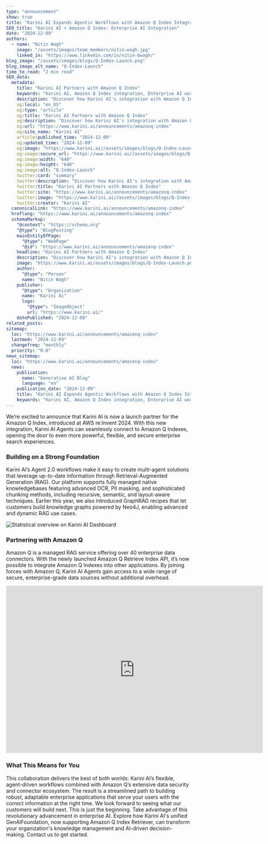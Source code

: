 ```yaml
---
type: "announcement"
show: true
title: "Karini AI Expands Agentic Workflows with Amazon Q Index Integration"
SEO_title: "Karini AI + Amazon Q Index: Enterprise AI Integration"
date: "2024-12-09"
authors:
  - name: "Nitin Wagh"
    image: "/assets/images/team_members/nitin-wagh.jpg"
    linked_in: "https://www.linkedin.com/in/nitin-bwagh/"
blog_image: "/assets/images/blogs/Q-Index-Launch.png"
blog_image_alt_name: "Q-Index-Launch"
time_to_read: "2 min read"
SEO_data:
  metadata:
    title: "Karini AI Partners with Amazon Q Index"
    keywords: "Karini AI, Amazon Q Index integration, Enterprise AI workflows, Retrieval-Augmented Generation (RAG), Enterprise knowledge management, Secure enterprise search"
    description: "Discover how Karini AI's integration with Amazon Q Index enhances enterprise search with advanced RAG workflows, secure connectors, and powerful AI-driven insights."
    og:local: "en_US"
    og:type: "article"
    og:title: "Karini AI Partners with Amazon Q Index"
    og:description: "Discover how Karini AI's integration with Amazon Q Index enhances enterprise search with advanced RAG workflows, secure connectors, and powerful AI-driven insights."
    og:url: "https://www.karini.ai/announcements/amazonq-index"
    og:site_name: "Karini AI"
    article:published_time: "2024-12-09"
    og:updated_time: "2024-12-09"
    og:image: "https://www.karini.ai//assets/images/blogs/Q-Index-Launch.png&w=640&q=75"
    og:image:secure_url: "https://www.karini.ai//assets/images/blogs/Q-Index-Launch.png&w=640&q=75"
    og:image:width: "640"
    og:image:height: "640"
    og:image:alt: "Q-Index-Launch"
    twitter:card: "summary"
    twitter:description: "Discover how Karini AI's integration with Amazon Q Index enhances enterprise search with advanced RAG workflows, secure connectors, and powerful AI-driven insights."
    twitter:title: "Karini AI Partners with Amazon Q Index"
    twitter:site: "https://www.karini.ai/announcements/amazonq-index"
    twitter:image: "https://www.karini.ai//assets/images/blogs/Q-Index-Launch.png&w=640&q=75"
    twitter:creator: "Karini AI"
  canonicalLink: "https://www.karini.ai/announcements/amazonq-index"
  hreflang: "https://www.karini.ai/announcements/amazonq-index"
  schemaMarkup:
    "@context": "https://schema.org"
    "@type": "BlogPosting"
    mainEntityOfPage:
      "@type": "WebPage"
      "@id": "https://www.karini.ai/announcements/amazonq-index"
    headline: "Karini AI Partners with Amazon Q Index"
    description: "Discover how Karini AI's integration with Amazon Q Index enhances enterprise search with advanced RAG workflows, secure connectors, and powerful AI-driven insights."
    image: "https://www.karini.ai/assets/images/blogs/Q-Index-Launch.png"
    author:
      "@type": "Person"
      name: "Nitin Wagh"
    publisher:
      "@type": "Organization"
      name: "Karini Ai"
      logo:
        "@type": "ImageObject"
        url: "https://www.karini.ai/"
    datePublished: "2024-12-09"
related_posts:
sitemap:
  loc: "https://www.karini.ai/announcements/amazonq-index"
  lastmod: "2024-12-09"
  changefreq: "monthly"
  priority: "0.8"
news_sitemap:
  loc: "https://www.karini.ai/announcements/amazonq-index"
  news:
    publication:
      name: "Generative AI Blog"
      language: "en"
    publication_date: "2024-12-09"
    title: "Karini AI Expands Agentic Workflows with Amazon Q Index Integration"
    keywords: "Karini AI, Amazon Q Index integration, Enterprise AI workflows, Retrieval-Augmented Generation (RAG), Enterprise knowledge management, Secure enterprise search"
---
```


We’re excited to announce that Karini AI is now a launch partner for the Amazon Q Index, introduced at AWS re:Invent 2024. With this new integration, Karini AI Agents can seamlessly connect to Amazon Q Indexes, opening the door to even more powerful, flexible, and secure enterprise search experiences.

### Building on a Strong Foundation

Karini AI’s Agent 2.0 workflows make it easy to create multi-agent solutions that leverage up-to-date information through Retrieval-Augmented Generation (RAG). Our platform supports fully managed native knowledgebases featuring advanced OCR, PII masking, and sophisticated chunking methods, including recursive, semantic, and layout-aware techniques. Earlier this year, we also introduced GraphRAG recipes that let customers build knowledge graphs powered by Neo4J, enabling advanced and dynamic RAG use cases.

![Statistical overview on Karini AI Dashboard](/assets/images/blogs/Q-Screen-Shot.png)

### Partnering with Amazon Q

Amazon Q is a managed RAG service offering over 40 enterprise data connectors. With the newly launched Amazon Q Retrieve Index API, it’s now possible to integrate Amazon Q Indexes into other applications. By joining forces with Amazon Q, Karini AI Agents gain access to a wide range of secure, enterprise-grade data sources without additional overhead.

<iframe width="700" height="455" src="https://www.youtube.com/embed/aKF4XUh65VE?si=cUoldV8rpd5d_bKf&amp;controls=0" title="Part 1: Creating a Knowlegebase" frameborder="0" allow="accelerometer; autoplay; clipboard-write; encrypted-media; gyroscope; picture-in-picture; web-share" referrerpolicy="strict-origin-when-cross-origin" allowfullscreen></iframe>

### What This Means for You

This collaboration delivers the best of both worlds: Karini AI’s flexible, agent-driven workflows combined with Amazon Q’s extensive data security and connector ecosystem. The result is a streamlined path to building robust, adaptable enterprise applications that serve your users with the correct information at the right time.
We look forward to seeing what our customers will build next. This is just the beginning.
Take advantage of this revolutionary advancement in enterprise AI. Explore how Karini AI's unified GenAIFoundation, now supporting Amazon Q Index Retriever, can transform your organization's knowledge management and AI-driven decision-making. Contact us to get started.
